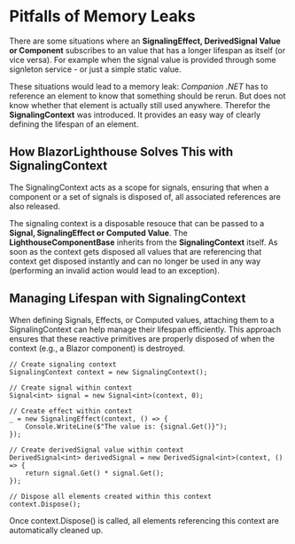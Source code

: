 # Pitfalls of Memory Leaks
There are some situations where an **SignalingEffect, DerivedSignal Value or Component** subscribes to an value that has a longer lifespan as itself (or vice versa). For example when the signal value is provided through some signleton service - or just a simple static value.

These situations would lead to a memory leak: *Companion .NET* has to reference an element to know that something should be rerun. But does not know whether that element is actually still used anywhere. Therefor the **SignalingContext** was introduced. It provides an easy way of clearly defining the lifespan of an element.

## How BlazorLighthouse Solves This with SignalingContext
The SignalingContext acts as a scope for signals, ensuring that when a component or a set of signals is disposed of, all associated references are also released.

The signaling context is a disposable resouce that can be passed to a **Signal, SignalingEffect or Computed Value**. The **LighthouseComponentBase** inherits from the **SignalingContext** itself. As soon as the context gets disposed all values that are referencing that context get disposed instantly and can no longer be used in any way (performing an invalid action would lead to an exception).

## Managing Lifespan with SignalingContext
When defining Signals, Effects, or Computed values, attaching them to a SignalingContext can help manage their lifespan efficiently. This approach ensures that these reactive primitives are properly disposed of when the context (e.g., a Blazor component) is destroyed.

```
// Create signaling context
SignalingContext context = new SignalingContext();

// Create signal within context
Signal<int> signal = new Signal<int>(context, 0);

// Create effect within context
_ = new SignalingEffect(context, () => {
    Console.WriteLine($"The value is: {signal.Get()}");
});

// Create derivedSignal value within context
DerivedSignal<int> derivedSignal = new DerivedSignal<int>(context, () => {
    return signal.Get() * signal.Get();
}); 

// Dispose all elements created within this context
context.Dispose();
```
Once context.Dispose() is called, all elements referencing this context are automatically cleaned up.

